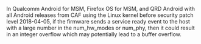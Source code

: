 In Qualcomm Android for MSM, Firefox OS for MSM, and QRD Android with all Android releases from CAF using the Linux kernel before security patch level 2018-04-05, if the firmware sends a service ready event to the host with a large number in the num_hw_modes or num_phy, then it could result in an integer overflow which may potentially lead to a buffer overflow.